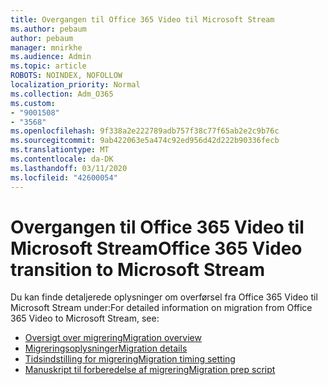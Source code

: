 ```yaml
---
title: Overgangen til Office 365 Video til Microsoft Stream
ms.author: pebaum
author: pebaum
manager: mnirkhe
ms.audience: Admin
ms.topic: article
ROBOTS: NOINDEX, NOFOLLOW
localization_priority: Normal
ms.collection: Adm_O365
ms.custom:
- "9001508"
- "3568"
ms.openlocfilehash: 9f338a2e222789adb757f38c77f65ab2e2c9b76c
ms.sourcegitcommit: 9ab422063e5a474c92ed956d42d222b90336fecb
ms.translationtype: MT
ms.contentlocale: da-DK
ms.lasthandoff: 03/11/2020
ms.locfileid: "42600054"
---
```

# <a name="office-365-video-transition-to-microsoft-stream"></a><span data-ttu-id="647f7-102">Overgangen til Office 365 Video til Microsoft Stream</span><span class="sxs-lookup"><span data-stu-id="647f7-102">Office 365 Video transition to Microsoft Stream</span></span>

<span data-ttu-id="647f7-103">Du kan finde detaljerede oplysninger om overførsel fra Office 365 Video til Microsoft Stream under:</span><span class="sxs-lookup"><span data-stu-id="647f7-103">For detailed information on migration from Office 365 Video to Microsoft Stream, see:</span></span>

- [<span data-ttu-id="647f7-104">Oversigt over migrering</span><span class="sxs-lookup"><span data-stu-id="647f7-104">Migration overview</span></span>](https://docs.microsoft.com/stream/migrate-from-office-365)
- [<span data-ttu-id="647f7-105">Migreringsoplysninger</span><span class="sxs-lookup"><span data-stu-id="647f7-105">Migration details</span></span>](https://docs.microsoft.com/stream/migration-experience)
- [<span data-ttu-id="647f7-106">Tidsindstilling for migrering</span><span class="sxs-lookup"><span data-stu-id="647f7-106">Migration timing setting</span></span>](https://docs.microsoft.com/stream/migration-o365video-timing-setting)
- [<span data-ttu-id="647f7-107">Manuskript til forberedelse af migrering</span><span class="sxs-lookup"><span data-stu-id="647f7-107">Migration prep script</span></span>](https://docs.microsoft.com/stream/migration-o365video-prep)
